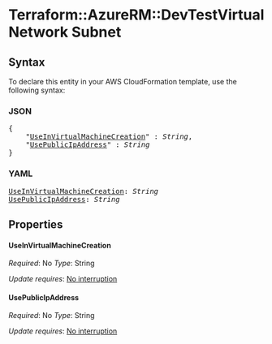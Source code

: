 # Terraform::AzureRM::DevTestVirtualNetwork Subnet

## Syntax

To declare this entity in your AWS CloudFormation template, use the following syntax:

### JSON

<pre>
{
    "<a href="#useinvirtualmachinecreation" title="UseInVirtualMachineCreation">UseInVirtualMachineCreation</a>" : <i>String</i>,
    "<a href="#usepublicipaddress" title="UsePublicIpAddress">UsePublicIpAddress</a>" : <i>String</i>
}
</pre>

### YAML

<pre>
<a href="#useinvirtualmachinecreation" title="UseInVirtualMachineCreation">UseInVirtualMachineCreation</a>: <i>String</i>
<a href="#usepublicipaddress" title="UsePublicIpAddress">UsePublicIpAddress</a>: <i>String</i>
</pre>

## Properties

#### UseInVirtualMachineCreation

_Required_: No
_Type_: String

_Update requires_: [No interruption](https://docs.aws.amazon.com/AWSCloudFormation/latest/UserGuide/using-cfn-updating-stacks-update-behaviors.html#update-no-interrupt)

#### UsePublicIpAddress

_Required_: No
_Type_: String

_Update requires_: [No interruption](https://docs.aws.amazon.com/AWSCloudFormation/latest/UserGuide/using-cfn-updating-stacks-update-behaviors.html#update-no-interrupt)

